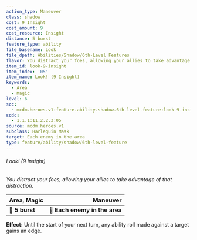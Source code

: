 ```yaml
---
action_type: Maneuver
class: shadow
cost: 9 Insight
cost_amount: 9
cost_resource: Insight
distance: 5 burst
feature_type: ability
file_basename: Look
file_dpath: Abilities/Shadow/6th-Level Features
flavor: You distract your foes, allowing your allies to take advantage of that distraction.
item_id: look-9-insight
item_index: '05'
item_name: Look! (9 Insight)
keywords:
  - Area
  - Magic
level: 6
scc:
  - mcdm.heroes.v1:feature.ability.shadow.6th-level-feature:look-9-insight
scdc:
  - 1.1.1:11.2.2.3:05
source: mcdm.heroes.v1
subclass: Harlequin Mask
target: Each enemy in the area
type: feature/ability/shadow/6th-level-feature
---
```


###### Look! (9 Insight)

*You distract your foes, allowing your allies to take advantage of that distraction.*

| **Area, Magic** |                  **Maneuver** |
| --------------- | ----------------------------: |
| **📏 5 burst**  | **🎯 Each enemy in the area** |

**Effect:** Until the start of your next turn, any ability roll made against a target gains an edge.
